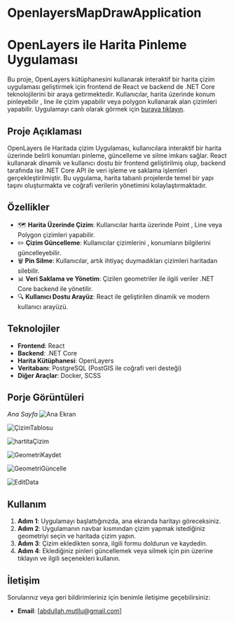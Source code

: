 # OpenlayersMapDrawApplication

# OpenLayers ile Harita Pinleme Uygulaması

Bu proje, OpenLayers kütüphanesini kullanarak interaktif bir harita çizim uygulaması geliştirmek için  frontend de React ve  backend de .NET Core teknolojilerini bir araya getirmektedir. Kullanıcılar, harita üzerinde konum pinleyebilir , line ile çizim yapabilir veya polygon kullanarak alan çizimleri yapabilir.
Uygulamayı canlı olarak görmek için [buraya tıklayın](https://abdullahmutllu.github.io/OpenlayerMapDrawApplication/).
## Proje Açıklaması

OpenLayers ile Haritada çizim  Uygulaması, kullanıcılara interaktif bir harita üzerinde belirli konumları pinleme, güncelleme ve silme imkanı sağlar. React kullanarak dinamik ve kullanıcı dostu bir frontend geliştirilmiş olup, backend tarafında ise .NET Core API ile veri işleme ve saklama işlemleri gerçekleştirilmiştir. Bu uygulama, harita tabanlı projelerde temel bir yapı taşını oluşturmakta ve coğrafi verilerin yönetimini kolaylaştırmaktadır.

## Özellikler

- 🗺️ **Harita Üzerinde Çizim**: Kullanıcılar harita üzerinde Point , Line veya Polygon çizimleri yapabilir.
- ✏️ **Çizim Güncelleme**: Kullanıcılar çizimlerini ,  konumların bilgilerini güncelleyebilir.
- 🗑️ **Pin Silme**: Kullanıcılar, artık ihtiyaç duymadıkları çizimleri haritadan silebilir.
- 📊 **Veri Saklama ve Yönetim**: Çizilen geometriler ile ilgili veriler .NET Core backend ile yönetilir.
- 🔍 **Kullanıcı Dostu Arayüz**: React ile geliştirilen dinamik ve modern kullanıcı arayüzü.

## Teknolojiler

- **Frontend**: React
- **Backend**: .NET Core
- **Harita Kütüphanesi**: OpenLayers
- **Veritabanı**: PostgreSQL (PostGIS ile coğrafi veri desteği)
- **Diğer Araçlar**: Docker, SCSS

## Porje Görüntüleri
*Ana Sayfa*
![Ana Ekran](https://github.com/user-attachments/assets/f757d702-362b-4da1-b19b-7bddad2f633f)

![ÇizimTablosu](https://github.com/user-attachments/assets/5e74e20a-b527-4e4a-b8d5-d6558550e4a9)

![hartitaÇizim](https://github.com/user-attachments/assets/cf43348d-c48c-45d0-a1e3-bc56507fae06)

![GeometriKaydet](https://github.com/user-attachments/assets/ed254e3c-8269-4c92-a30e-35c30effaeed)

![GeometriGüncelle](https://github.com/user-attachments/assets/a4371ae3-0355-4f07-bc48-ffe12cac1d76)

![EditData](https://github.com/user-attachments/assets/ac24834c-6703-4b3b-9c31-334000f148cc)



## Kullanım

1. **Adım 1**: Uygulamayı başlattığınızda, ana ekranda haritayı göreceksiniz.
2. **Adım 2**: Uygulamanın navbar kısmından çizim yapmak istediğiniz geometriyi seçin ve haritada çizim yapın.
3. **Adım 3**: Çizim ekledikten sonra, ilgili formu doldurun ve kaydedin.
4. **Adım 4**: Eklediğiniz pinleri güncellemek veya silmek için pin üzerine tıklayın ve ilgili seçenekleri kullanın.


## İletişim

Sorularınız veya geri bildirimleriniz için benimle iletişime geçebilirsiniz:

- **Email**: [abdullah.mutllu@gmail.com]


